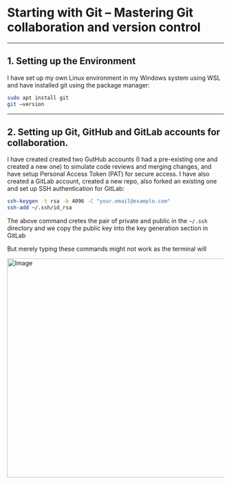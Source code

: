 # Starting with Git – Mastering Git collaboration and version control

---

## 1.	Setting up the Environment

I have set up my own Linux environment in my Windows system using WSL and have installed git using the package manager:

```bash
sudo apt install git
git –version
```

---

## 2.	Setting up Git, GitHub and GitLab accounts for collaboration.

I have created created two GutHub accounts (I had a pre-existing one and created a new one) to simulate code reviews and merging changes, and have setup Personal Access
Token (PAT) for secure access.
I have also created a GitLab account, created a new repo, also forked an existing one and set up SSH authentication for GitLab:

```bash
ssh-keygen -t rsa -b 4096 -C "your.email@example.com"
ssh-add ~/.ssh/id_rsa
```

The above command cretes the pair of private and public in the `~/.ssh` directory and we copy the public key into the key generation section in GitLab

But merely typing these commands might not work as the terminal will 

<img width="1258" height="509" alt="Image" src="https://github.com/user-attachments/assets/c348a9e4-4a91-472a-b42a-7fbad18c9325" />
